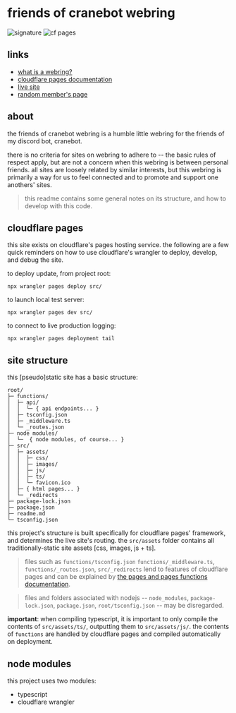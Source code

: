 # friends of cranebot webring

![signature](https://img.shields.io/badge/crane%20did%20this-926cd4?style=for-the-badge)
![cf pages](https://img.shields.io/badge/made%20with%20cloudflare%20pages-fff?style=for-the-badge&logo=cloudflarepages)


## links

- [what is a webring?](https://en.wikipedia.org/wiki/Webring)
- [cloudflare pages documentation](https://developers.cloudflare.com/pages)
- [live site](https://friends-of-cranebot.pages.dev/)
- [random member's page](https://friends-of-cranebot.pages.dev/api/random/)


## about

the friends of cranebot webring is a humble little webring for the friends of my discord bot, cranebot.

there is no criteria for sites on webring to adhere to -- the basic rules of respect apply, but are not a concern when this webring is between personal friends. all sites are loosely related by similar interests, but this webring is primarily a way for us to feel connected and to promote and support one anothers' sites.

> this readme contains some general notes on its structure, and how to develop with this code.


## cloudflare pages

this site exists on cloudflare's pages hosting service. the following are a few quick reminders on how to use cloudflare's wrangler to deploy, develop, and debug the site.

to deploy update, from project root:
```
npx wrangler pages deploy src/
```

to launch local test server:
```
npx wrangler pages dev src/
```

to connect to live production logging: 
```
npx wrangler pages deployment tail
```


## site structure

this [pseudo]static site has a basic structure:

```
root/
├─ functions/
│  ├─ api/
│  │  └─ { api endpoints... }
│  ├─ tsconfig.json
│  ├─ _middleware.ts
│  └─ _routes.json
├─ node modules/
│  └─  { node modules, of course... }
├─ src/
│  ├─ assets/
│  │  ├─ css/
│  │  ├─ images/
│  │  ├─ js/
│  │  ├─ ts/
│  │  └─ favicon.ico
│  ├─ { html pages... }
│  └─ _redirects
├─ package-lock.json
├─ package.json
├─ readme.md
└─ tsconfig.json
```

this project's structure is built specifically for cloudflare pages' framework, and determines the live site's routing. the `src/assets` folder contains all traditionally-static site assets [css, images, js + ts].

> files such as `functions/tsconfig.json` `functions/_middleware.ts`, `functions/_routes.json`, `src/_redirects` lend to features of cloudflare pages and can be explained by [the pages and pages functions documentation](https://developers.cloudflare.com/pages/platform/functions/).   

> files and folders associated with nodejs -- `node_modules`, `package-lock.json`, `package.json`, `root/tsconfig.json` -- may be disregarded.

**important**: when compiling typescript, it is important to only compile the contents of `src/assets/ts/`, outputting them to `src/assets/js/`. the contents of `functions` are handled by cloudflare pages and compiled automatically on deployment.


## node modules

this project uses two modules:

- typescript
- cloudflare wrangler
